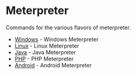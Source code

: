 # Meterpreter

Commands for the various flavors of meterpreter.

* [Windows](meterpreter_files/windows_meterpreter.md) - Windows Meterpreter
* [Linux](meterpreter_files/linux_meterpreter.md) - Linux Meterpreter
* [Java](meterpreter_files/java_meterpreter.md) - Java Meterpreter
* [PHP](meterpreter_files/php_meterpreter.md) - PHP Meterpreter
* [Android](meterpreter_files/android_meterpreter.md) - Android Meterpreter
